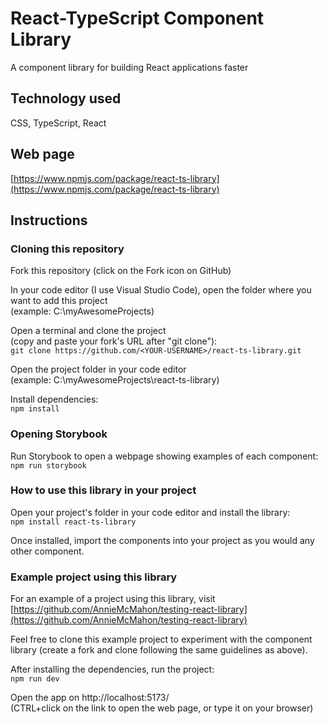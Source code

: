 # React-TypeScript Component Library
A component library for building React applications faster

## Technology used 
CSS, TypeScript, React

## Web page
[https://www.npmjs.com/package/react-ts-library](https://www.npmjs.com/package/react-ts-library)

## Instructions

### Cloning this repository
Fork this repository (click on the Fork icon on GitHub)

In your code editor (I use Visual Studio Code), open the folder where you want to add this project  
(example: C:\myAwesomeProjects)

Open a terminal and clone the project  
(copy and paste your fork's URL after "git clone"):  
`git clone https://github.com/<YOUR-USERNAME>/react-ts-library.git`

Open the project folder in your code editor   
(example: C:\myAwesomeProjects\react-ts-library)

Install dependencies:  
`npm install`

### Opening Storybook
Run Storybook to open a webpage showing examples of each component:  
`npm run storybook`

### How to use this library in your project
Open your project's folder in your code editor and install the library:  
`npm install react-ts-library`

Once installed, import the components into your project as you would any other component.

### Example project using this library
For an example of a project using this library, visit [https://github.com/AnnieMcMahon/testing-react-library](https://github.com/AnnieMcMahon/testing-react-library)

Feel free to clone this example project to experiment with the component library (create a fork and clone following the same guidelines as above). 

After installing the dependencies, run the project:  
`npm run dev`

Open the app on http://localhost:5173/   
(CTRL+click on the link to open the web page, or type it on your browser)